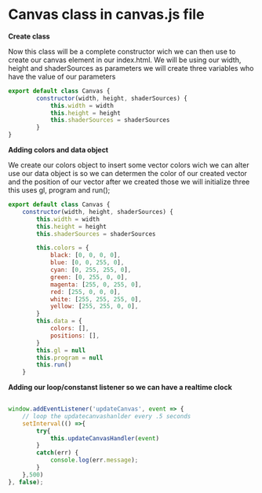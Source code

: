 # Canvas class in canvas.js file

**Create class**

Now this class will be a complete constructor wich we can then use to create our canvas element in our index.html.
We will be using our width, height and shaderSources as parameters we will create three variables who have the value of our parameters
```js
export default class Canvas {
        constructor(width, height, shaderSources) {
            this.width = width
            this.height = height
            this.shaderSources = shaderSources
        }
}
```
**Adding colors and data object**

We create our colors object to insert some vector colors wich we can alter use our data object is so we can determen the color of our created vector and the position of our vector after we created those we will initialize three this uses gl, program and run();
```js
export default class Canvas {
    constructor(width, height, shaderSources) {
        this.width = width
        this.height = height
        this.shaderSources = shaderSources

        this.colors = {
            black: [0, 0, 0, 0],
            blue: [0, 0, 255, 0],
            cyan: [0, 255, 255, 0],
            green: [0, 255, 0, 0],
            magenta: [255, 0, 255, 0],
            red: [255, 0, 0, 0],
            white: [255, 255, 255, 0],
            yellow: [255, 255, 0, 0],
        }
        this.data = {
            colors: [],
            positions: [],
        }
        this.gl = null
        this.program = null
        this.run()
    }
```
**Adding our loop/constanst listener so we can have a realtime clock**
```js 
    
window.addEventListener('updateCanvas', event => {
    // loop the updatecanvashanlder every .5 seconds
    setInterval(() =>{
        try{
            this.updateCanvasHandler(event)
        }
        catch(err) {
            console.log(err.message);
        }
    },500)
}, false);

    
```